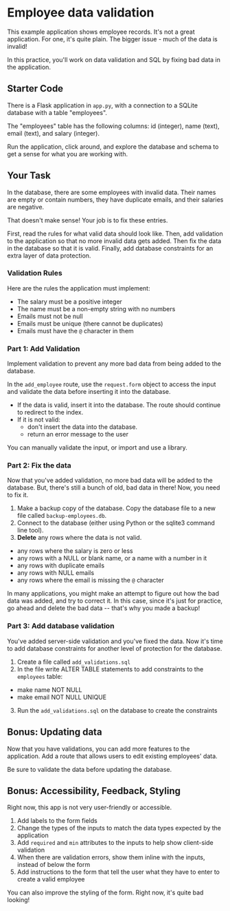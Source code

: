 # Employee data validation

This example application shows employee records. It's not a great application. For one, it's quite plain. The bigger issue - much of the data is invalid!

In this practice, you'll work on data validation and SQL by fixing bad data in the application.

## Starter Code

There is a Flask application in `app.py`, with a connection to a SQLite database with a table "employees".

The "employees" table has the following columns: id (integer), name (text), email (text), and salary (integer).

Run the application, click around, and explore the database and schema to get a sense for what you are working with.

## Your Task

In the database, there are some employees with invalid data. Their names are empty or contain numbers, they have duplicate emails, and their salaries are negative. 

That doesn't make sense! Your job is to fix these entries.

First, read the rules for what valid data should look like. Then, add validation to the application so that no more invalid data gets added. Then fix the data in the database so that it is valid. Finally, add database constraints for an extra layer of data protection.

### Validation Rules

Here are the rules the application must implement:

- The salary must be a positive integer
- The name must be a non-empty string with no numbers
- Emails must not be null
- Emails must be unique (there cannot be duplicates)
- Emails must have the `@` character in them

### Part 1: Add Validation

Implement validation to prevent any more bad data from being added to the database. 

In the `add_employee` route, use the `request.form` object to access the input and validate the data before inserting it into the database.

- If the data is valid, insert it into the database. The route should continue to redirect to the index.
- If it is not valid:
  - don't insert the data into the database.
  - return an error message to the user 

You can manually validate the input, or import and use a library.

### Part 2: Fix the data

Now that you've added validation, no more bad data will be added to the database. But, there's still a bunch of old, bad data in there! Now, you need to fix it.

1. Make a backup copy of the database. Copy the database file to a new file called `backup-employees.db`. 
2. Connect to the database (either using Python or the sqlite3 command line tool).
3. **Delete** any rows where the data is not valid.
  - any rows where the salary is zero or less
  - any rows with a NULL or blank name, or a name with a number in it
  - any rows with duplicate emails
  - any rows with NULL emails
  - any rows where the email is missing the `@` character

In many applications, you might make an attempt to figure out how the bad data was added, and try to correct it. In this case, since it's just for practice, go ahead and delete the bad data -- that's why you made a backup!

### Part 3: Add database validation

You've added server-side validation and you've fixed the data. Now it's time to add database constraints for another level of protection for the database.

1. Create a file called `add_validations.sql`
2. In the file write ALTER TABLE statements to add constraints to the `employees` table:
  - make name NOT NULL
  - make email NOT NULL UNIQUE
3. Run the `add_validations.sql` on the database to create the constraints

## Bonus: Updating data

Now that you have validations, you can add more features to the application. Add a route that allows users to edit existing employees' data.

Be sure to validate the data before updating the database.

## Bonus: Accessibility, Feedback, Styling

Right now, this app is not very user-friendly or accessible.

1. Add labels to the form fields
2. Change the types of the inputs to match the data types expected by the application
3. Add `required` and `min` attributes to the inputs to help show client-side validation
4. When there are validation errors, show them inline with the inputs, instead of below the form
5. Add instructions to the form that tell the user what they have to enter to create a valid employee

You can also improve the styling of the form. Right now, it's quite bad looking!

